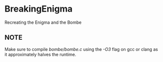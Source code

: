 # BreakingEnigma
Recreating the Enigma and the Bombe

## NOTE
Make sure to compile *bombe/bombe.c* using the *-O3* flag on gcc or clang as it approximately halves the runtime.
